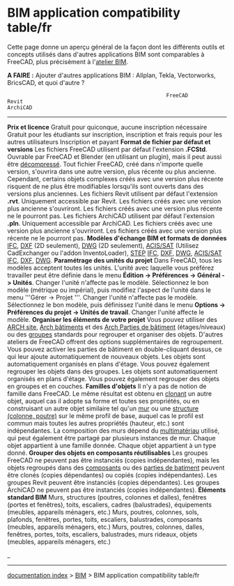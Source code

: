 # BIM application compatibility table/fr
Cette page donne un aperçu général de la façon dont les différents outils et concepts utilisés dans d\'autres applications BIM sont comparables à FreeCAD, plus précisément à l\'[atelier BIM](BIM_Workbench/fr.md).

**A FAIRE :** Ajouter d\'autres applications BIM : Allplan, Tekla, Vectorworks, BricsCAD, et quoi d\'autre ?

                                                       FreeCAD                                                                                                                                                                                                                                                                                                                                                                                                                                                                                                                                                                                                                                                Revit                                                                                                                                                                                                                                  ArchiCAD
  ---------------------------------------------------- ------------------------------------------------------------------------------------------------------------------------------------------------------------------------------------------------------------------------------------------------------------------------------------------------------------------------------------------------------------------------------------------------------------------------------------------------------------------------------------------------------------------------------------------------------------------------------------------------------------------------------------------------------ -------------------------------------------------------------------------------------------------------------------------------------------------------------------------------------------------------------------------------------- --------------------------------------------------------------------------------------------------------------------------------------------------------------------------------------------------------------------------------------------
  **Prix et licence**                                  Gratuit pour quiconque, aucune inscription nécessaire                                                                                                                                                                                                                                                                                                                                                                                                                                                                                                                                                                                                  Gratuit pour les étudiants sur inscription, inscription et frais requis pour les autres utilisateurs                                                                                                                                   Inscription et payant
  **Format de fichier par défaut et versions**         Les fichiers FreeCAD utilisent par défaut l\'extension **.FCStd**. Ouvrable par FreeCAD et Blender (en utilisant un plugin), mais il peut aussi être [décompressé](Fcstd_file_format/fr.md). Tout fichier FreeCAD, créé dans n'importe quelle version, s'ouvrira dans une autre version, plus récente ou plus ancienne. Cependant, certains objets complexes créés avec une version plus récente risquent de ne plus être modifiables lorsqu'ils sont ouverts dans des versions plus anciennes.                                                                                                                                                Les fichiers Revit utilisent par défaut l\'extension **.rvt**. Uniquement accessible par Revit. Les fichiers créés avec une version plus ancienne s\'ouvriront. Les fichiers créés avec une version plus récente ne le pourront pas.   Les fichiers ArchiCAD utilisent par défaut l\'extension **.pln**. Uniquement accessible par ArchiCAD. Les fichiers créés avec une version plus ancienne s\'ouvriront. Les fichiers créés avec une version plus récente ne le pourront pas.
  **Modèles d\'échange BIM et formats de données**     [IFC](https://en.wikipedia.org/wiki/Industry_Foundation_Classes), [DXF](https://en.wikipedia.org/wiki/AutoCAD_DXF) (2D seulement), [DWG](https://en.wikipedia.org/wiki/.dwg) (2D seulement), [ACIS/SAT](https://en.wikipedia.org/wiki/ACIS) (Utilisez CadExchanger ou l\'addon InventoLoader), [STEP](https://en.wikipedia.org/wiki/ISO_10303-21)                                                                                                                                                                                                                                                                                                      [IFC](https://en.wikipedia.org/wiki/Industry_Foundation_Classes), [DXF](https://en.wikipedia.org/wiki/AutoCAD_DXF), [DWG](https://en.wikipedia.org/wiki/.dwg), [ACIS/SAT](https://en.wikipedia.org/wiki/ACIS)                          [IFC](https://en.wikipedia.org/wiki/Industry_Foundation_Classes), [DXF](https://en.wikipedia.org/wiki/AutoCAD_DXF), [DWG](https://en.wikipedia.org/wiki/.dwg).
  **Paramétrage des unités du projet**                 Dans FreeCAD, tous les modèles acceptent toutes les unités. L\'unité avec laquelle vous préférez travailler peut être définie dans le menu **Édition -\> Préférences -\> Général -\> Unités**. Changer l\'unité n\'affecte pas le modèle.                                                                                                                                                                                                                                                                                                                                                                                                              Sélectionnez le bon modèle (métrique ou impérial), puis modifiez l\'aspect de l\'unité dans le menu \'\'\'Gérer -\> Projet \'\'\'. Changer l\'unité n\'affecte pas le modèle.                                                          Sélectionnez le bon modèle, puis définissez l\'unité dans le menu **Options -\> Préférences du projet -\> Unités de travail**. Changer l\'unité affecte le modèle.
  **Organiser les éléments de votre projet**           Vous pouvez utiliser des [ARCH site](Arch_Site/fr.md), [Arch bâtiments](Arch_Building/fr.md) et des [Arch Parties de bâtiment](Arch_BuildingPart/fr.md) (étages/niveaux) ou des [groupes](Std_Group/fr.md) standards pour regrouper et organiser des objets. D\'autres ateliers de FreeCAD offrent des options supplémentaires de regroupement. Vous pouvez activer les parties de bâtiment en double-cliquant dessus, ce qui leur ajoute automatiquement de nouveaux objets.                                                                                                                                          Les objets sont automatiquement organisés en plans d\'étage. Vous pouvez également regrouper les objets dans des groupes.                                                                                                              Les objets sont automatiquement organisés en plans d\'étage. Vous pouvez également regrouper des objets en groupes et en couches.
  **Familles d\'objets**                               Il n\'y a pas de notion de famille dans FreeCAD. Le même résultat est obtenu en [clonant](Draft_Clone/fr.md) un autre objet, auquel cas il adopte sa forme et toutes ses propriétés, ou en construisant un autre objet similaire tel qu\'un [mur](Arch_Wall/fr.md) ou une [structure (colonne, poutre)](Arch_Structure/fr.md) sur le même profil de base, auquel cas le profil est commun mais toutes les autres propriétés (hauteur, etc.) sont indépendantes. La composition des murs dépend du [multimatériau](Arch_MultiMaterial/fr.md) utilisé, qui peut également être partagé par plusieurs instances de mur.   Chaque objet appartient à une famille donnée.                                                                                                                                                                                          Chaque objet appartient à un type donné.
  **Grouper des objets en composants réutilisables**   Les groupes FreeCAD ne peuvent pas être instanciés (copies indépendantes), mais les objets regroupés dans des [composants](Part_Compound/fr.md) ou des [parties de batiment](Arch_BuildingPart/fr.md) peuvent être clonés (copies dépendantes) ou copiés (copies indépendantes).                                                                                                                                                                                                                                                                                                                                                       Les groupes Revit peuvent être instanciés (copies dépendantes).                                                                                                                                                                        Les groupes ArchiCAD ne peuvent pas être instanciés (copies indépendantes).
  **Éléments standard BIM**                            Murs, structures (poutres, colonnes et dalles), fenêtres (portes et fenêtres), toits, escaliers, cadres (balustrades), équipements (meubles, appareils ménagers, etc.)                                                                                                                                                                                                                                                                                                                                                                                                                                                                                 Murs, poutres, colonnes, sols, plafonds, fenêtres, portes, toits, escaliers, balustrades, composants (meubles, appareils ménagers, etc.)                                                                                               Murs, poutres, colonnes, dalles, fenêtres, portes, toits, escaliers, balustrades, murs rideaux, objets (meubles, appareils ménagers, etc.)

_

---
[documentation index](../README.md) > [BIM](Category_BIM.md) > BIM application compatibility table/fr
